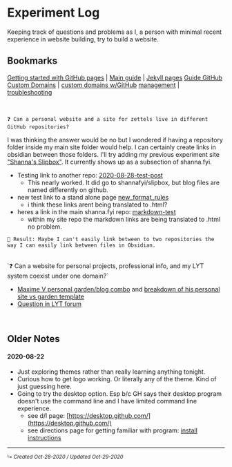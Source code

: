 # Experiment Log
Keeping track of questions and problems as I, a person with minimal recent experience in website building, try to build a website.
<!--Add a table of contents if this page gets too long?-->

## Bookmarks
[Getting started with GitHub pages](https://guides.github.com/features/pages/) | [Main guide](https://docs.github.com/en/github/working-with-github-pages) | [Jekyll pages](https://docs.github.com/en/github/working-with-github-pages/setting-up-a-github-pages-site-with-jekyll)
[Guide GitHub Custom Domains](https://medium.com/@hossainkhan/using-custom-domain-for-github-pages-86b303d3918a) | [custom domains w/GitHub](https://docs.github.com/en/free-pro-team@latest/github/working-with-github-pages/about-custom-domains-and-github-pages) 
[management](https://docs.github.com/en/free-pro-team@latest/github/working-with-github-pages/managing-a-custom-domain-for-your-github-pages-site) | [troubleshooting](https://docs.github.com/en/free-pro-team@latest/github/working-with-github-pages/troubleshooting-custom-domains-and-github-pages)


<br>

`❓ Can a personal website and a site for zettels live in different GitHub repositories?`

I was thinking the answer would be no but I wondered if having a repository folder inside my main site folder would help. I can certainly create links in obsidian between those folders. I'll try adding my previous experiment site ["Shanna's Slipbox"](https://shanna.fyi/Slipbox/). It currently shows up as a subsection of shanna.fyi.
- Testing link to another repo: [2020-08-28-test-post](../slipbox%20to%20review%20and%20add%20back/_posts/2020-08-28-test-post)
	- This nearly worked. It did go to shannafyi/slipbox, but blog files are named differently on github.
- new test link to a stand alone page [new_format_rules](../slipbox%20to%20review%20and%20add%20back/one_pagers/new_format_rules)
	- i think these links arent being translated to .html?
- heres a link in the main shanna.fyi repo: [markdown-test](markdown-test.md)
	- within my site repo the markdown links are being translated to .html no problem.

`🧪 Result: Maybe I can't easily link between to two repositories the way I can easily link between files in Obsidian.`

<br>
`❓ Can a website for personal projects, professional info, and my LYT system coexist under one domain?`

- [Maxime V personal garden/blog combo](https://maximevaillancourt.com/) and [breakdown of his personal site vs garden template](https://github.com/maximevaillancourt/digital-garden-jekyll-template/issues/19)
- [Question in LYT forum](https://forum.linkingyourthinking.com/t/thoughts-on-online-notes-personal-website/157)


<br>

## Older Notes
#### 2020-08-22
- Just exploring themes rather than really learning anything tonight. 
- Curious how to get logo working. Or literally any of the theme. Kind of just guessing here.
- Going to try the desktop option. Esp b/c GH says their desktop program doesn't use the command line and I have limited command line experience.
  - see d/l page: [https://desktop.github.com/](https://desktop.github.com/)
  - see directions page for getting familiar with program: [install instructions](https://docs.github.com/en/desktop/installing-and-configuring-github-desktop/creating-your-first-repository-using-github-desktop)



------------------------
<small>↳ <i>Created Oct-28-2020 / Updated Oct-29-2020 </i></small>
